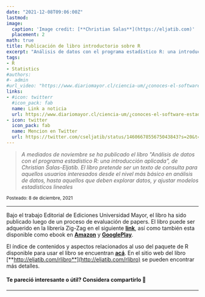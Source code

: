 ```yaml
---
date: "2021-12-08T09:06:00Z"
lastmod: 
image:
  caption: 'Image credit: [**Christian Salas**](https://eljatib.com)'
  placement: 2
math: true
title: Publicación de libro introductorio sobre R
excerpt: "Análisis de datos con el programa estadístico R: una introducción aplicada"
tags:
- R  
- Statistics
#authors:
#- admin
#url_video: "https://www.diariomayor.cl/ciencia-um/¿conoces-el-software-estadístico-r-profesor-lanza-libro-que-introduce-en-el-análisis-de-datos.html"
links:
- #icon: twitterr
  #icon_pack: fab
  name: Link a noticia
  url: https://www.diariomayor.cl/ciencia-um/¿conoces-el-software-estadístico-r-profesor-lanza-libro-que-introduce-en-el-análisis-de-datos.html
- icon: twitter
  icon_pack: fab
  name: Mencion en Twitter
  url: https://twitter.com/cseljatib/status/1460667855675043843?s=20&t=20NyeERbyV3xlHUuzT74-w  
---
```



> *A mediados de noviembre se ha publicado el libro "Análisis de datos con el programa estadístico R: una introducción aplicada", de Christian Salas-Eljatib. El libro pretende ser un texto de consulta para aquellos usuarios interesados desde el nivel más básico en análisis de datos, hasta aquellos que deben explorar datos, y ajustar modelos estadísticos lineales*

<sub> Posteado: 8 de diciembre, 2021</sub>

---

Bajo el trabajo Editorial de Ediciones Universidad Mayor, el libro ha sido publicado luego de un proceso de evaluación de papers. El libro puede ser adquerido en la librería Zig-Zag en el siguiente [**link**](https://tienda.zigzag.cl/9789566086109-analisis-de-datos-con-el-programa-estadistico-r.html), así como también esta disponible como ebook en [**Amazon**](https://www.amazon.com/An%C3%A1lisis-datos-programa-estad%C3%ADstico-introducci%C3%B3n-ebook/dp/B09LRHNGPL/ref=sr_1_1?keywords=Christian+Salas+Eljatib&qid=1637176913&qsid=134-6265285-4112915&s=books&sr=1-1&sres=B09LRHNGPL&srpt=ABIS_BOOK) y  [**GooglePlay**](https://play.google.com/store/books/details/Christian_Salas_Eljatib_An%C3%A1lisis_de_datos_con_el_p?id=15dOEAAAQBAJ&hl=es_CL&gl=US).


El índice de contenidos y aspectos relacionados al uso del paquete de R disponible para usar el libro se encuentran [**acá**](https://www.researchgate.net/publication/356843133_Analisis_de_datos_con_el_programa_estadistico_R_Una_introduccion_aplicada). En el sitio web del libro [**http://eljatib.com/rlibro**](http://eljatib.com/rlibro) se pueden encontrar más detalles.


#### Te pareció interesante o útil? Considera compartirlo 🙌

--------

<!--- 
#### Te parecio interesante o util? Considera compartirlo 🙌
url: "https://www.diariomayor.cl/ciencia-um/¿conoces-el-software-estadístico-r-profesor-lanza-libro-que-introduce-en-el-análisis-de-datos.html"

<img src="portadaLibro.jpg" width="1000" height="350">
**Some of my older websites**
- [My old website](https://cseljatib.wixsite.com/biometria)
- [My old linux help](http://biometria.ufro.cl/myLinuxHelp/)
* [Mentoirs](./educa.md)
![](images/chacai01.jpg)
-->
